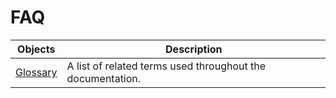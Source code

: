# FAQ

| Objects | Description |
| ----- | ----- |
| [Glossary](/FAQ/glossary.md) | A list of related terms used throughout the documentation.|
